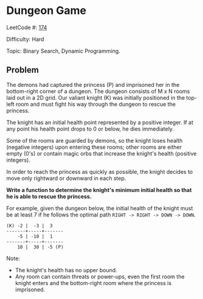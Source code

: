 # Dungeon Game

LeetCode #: [174](https://leetcode.com/problems/dungeon-game/)

Difficulty: Hard

Topic: Binary Search, Dynamic Programming.

## Problem

The demons had captured the princess (P) and imprisoned her in the bottom-right corner of a dungeon. The dungeon consists of M x N rooms laid out in a 2D grid. Our valiant knight (K) was initially positioned in the top-left room and must fight his way through the dungeon to rescue the princess.

The knight has an initial health point represented by a positive integer. If at any point his health point drops to 0 or below, he dies immediately.

Some of the rooms are guarded by demons, so the knight loses health (negative integers) upon entering these rooms; other rooms are either empty (0's) or contain magic orbs that increase the knight's health (positive integers).

In order to reach the princess as quickly as possible, the knight decides to move only rightward or downward in each step.

**Write a function to determine the knight's minimum initial health so that he is able to rescue the princess.**

For example, given the dungeon below, the initial health of the knight must be at least 7 if he follows the optimal path `RIGHT -> RIGHT -> DOWN -> DOWN`.

```text
(K) -2 |  -3 |  3
-------+-----+-------
    -5 | -10 |  1    
-------+-----+-------
    10 |  30 | -5 (P)
```

Note:

- The knight's health has no upper bound.
- Any room can contain threats or power-ups, even the first room the knight enters and the bottom-right room where the princess is imprisoned.

